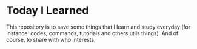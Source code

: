 # Today I Learned

This repository is to save some things that I learn and study everyday (for instance: codes, commands,  tutorials and others utils things). And of course, to share with who interests.

